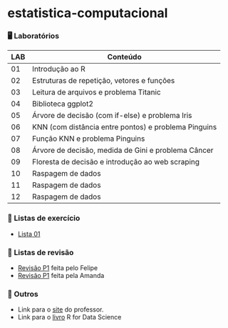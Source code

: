 # estatistica-computacional

### 🖥️ Laboratórios
| **LAB** | **Conteúdo** |
|---------|----------------|
| 01 | Introdução ao R |
| 02 | Estruturas de repetição, vetores e funções |
| 03 | Leitura de arquivos e problema Titanic |
| 04 | Biblioteca ggplot2 |
| 05 | Árvore de decisão (com if-else) e problema Iris |
| 06 | KNN (com distância entre pontos) e problema Pinguins |
| 07 | Função KNN e problema Pinguins |
| 08 | Árvore de decisão, medida de Gini e problema Câncer |
| 09 | Floresta de decisão e introdução ao web scraping |
| 10 | Raspagem de dados |
| 11 | Raspagem de dados |
| 12 | Raspagem de dados |

### 📝 Listas de exercício
- [Lista 01](https://github.com/aduarte09/estatistica-computacional/blob/main/exercicios/lista_01.R)

### 📌 Listas de revisão
- [Revisão P1](https://github.com/aduarte09/estatistica-computacional/blob/main/revisao/felipe_revisao_p1.R) feita pelo Felipe
- [Revisão P1](https://github.com/aduarte09/estatistica-computacional/blob/main/revisao/amanda_revisao_p1.R) feita pela Amanda

### 💭 Outros
- Link para o [site](franklinpedro.github.io) do professor.
- Link para o [livro](https://r4ds.hadley.nz) R for Data Science
